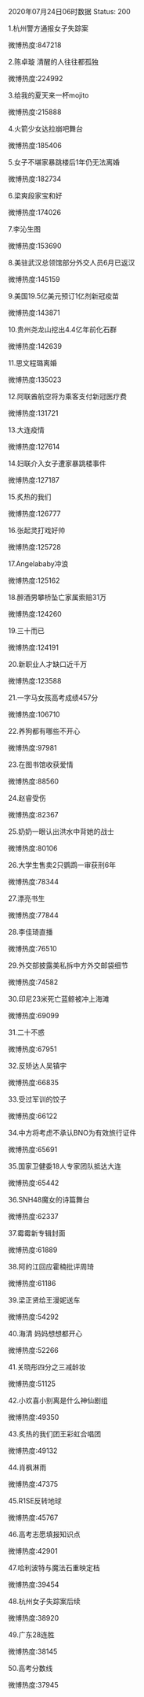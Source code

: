 2020年07月24日06时数据
Status: 200

1.杭州警方通报女子失踪案

微博热度:847218

2.陈卓璇 清醒的人往往都孤独

微博热度:224992

3.给我的夏天来一杯mojito

微博热度:215888

4.火箭少女达拉崩吧舞台

微博热度:185406

5.女子不堪家暴跳楼后1年仍无法离婚

微博热度:182734

6.梁爽段家宝和好

微博热度:174026

7.李沁生图

微博热度:153690

8.美驻武汉总领馆部分外交人员6月已返汉

微博热度:145159

9.美国19.5亿美元预订1亿剂新冠疫苗

微博热度:143871

10.贵州尧龙山挖出4.4亿年前化石群

微博热度:142639

11.思文程璐离婚

微博热度:135023

12.阿联酋航空将为乘客支付新冠医疗费

微博热度:131721

13.大连疫情

微博热度:127614

14.妇联介入女子遭家暴跳楼事件

微博热度:127187

15.炙热的我们

微博热度:126777

16.张起灵打戏好帅

微博热度:125728

17.Angelababy冲浪

微博热度:125162

18.醉酒男攀桥坠亡家属索赔31万

微博热度:124260

19.三十而已

微博热度:124191

20.新职业人才缺口近千万

微博热度:123588

21.一字马女孩高考成绩457分

微博热度:106710

22.养狗都有哪些不开心

微博热度:97981

23.在图书馆收获爱情

微博热度:88560

24.赵睿受伤

微博热度:82367

25.奶奶一眼认出洪水中背她的战士

微博热度:80106

26.大学生售卖2只鹦鹉一审获刑6年

微博热度:78344

27.漂亮书生

微博热度:77844

28.李佳琦直播

微博热度:76510

29.外交部披露美私拆中方外交邮袋细节

微博热度:74582

30.印尼23米死亡蓝鲸被冲上海滩

微博热度:69099

31.二十不惑

微博热度:67951

32.反矫达人吴镇宇

微博热度:66835

33.受过军训的饺子

微博热度:66122

34.中方将考虑不承认BNO为有效旅行证件

微博热度:65691

35.国家卫健委18人专家团队抵达大连

微博热度:65442

36.SNH48魔女的诗篇舞台

微博热度:62337

37.霉霉新专辑封面

微博热度:61889

38.阿的江回应霍楠批评周琦

微博热度:61186

39.梁正贤给王漫妮送车

微博热度:54292

40.海清 妈妈想想都开心

微博热度:52266

41.关晓彤四分之三减龄妆

微博热度:51125

42.小欢喜小别离是什么神仙剧组

微博热度:49350

43.炙热的我们团王彩虹合唱团

微博热度:49132

44.肖枫淋雨

微博热度:47375

45.R1SE反转地球

微博热度:45767

46.高考志愿填报知识点

微博热度:42901

47.哈利波特与魔法石重映定档

微博热度:39454

48.杭州女子失踪案后续

微博热度:38920

49.广东28连胜

微博热度:38145

50.高考分数线

微博热度:37945

